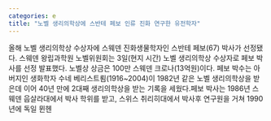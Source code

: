 ```yaml
---
categories: e
title: "노벨 생리의학상에 스반테 페보 인류 진화 연구한 유전학자"
---
```

올해 노벨 생리의학상 수상자에 스웨덴 진화생물학자인 스반테 페보(67) 박사가 선정됐다. 스웨덴 왕립과학원 노벨위원회는 3일(현지 시간) 노벨 생리의학상 수상자로 페보 박사를 선정 발표했다. 노벨상 상금은 100만 스웨덴 크로나(13억원)이다. 페보 박수는 아버지인 생화학자 수네 베리스트룀(1916~2004)이 1982년 같은 노벨 생리의학상을 받은데 이어 40년 만에 2대째 생리의학상을 받는 기록을 세웠다.페보 박사는 1986년 스웨덴 웁살라대에서 박사 학위를 받고, 스위스 취리히대에서 박사후 연구원을 거쳐 1990년에 독일 뮌헨
